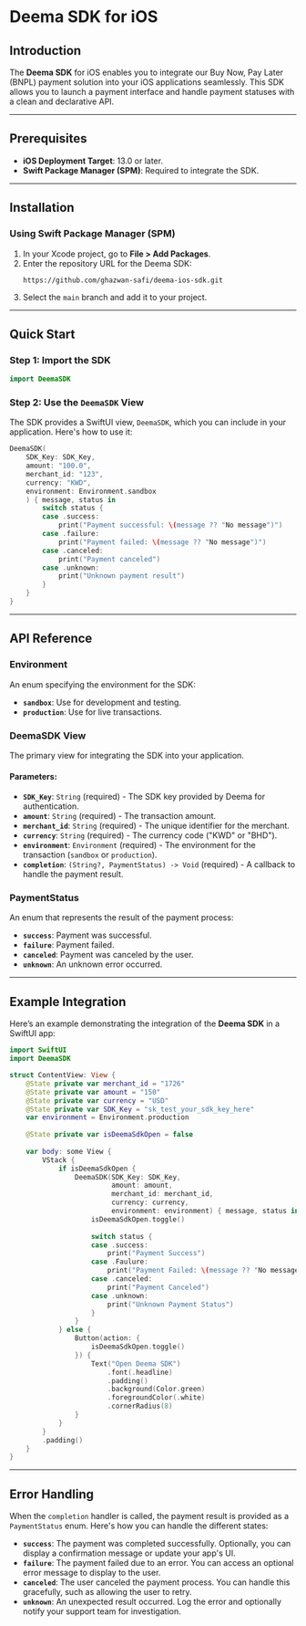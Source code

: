 # Deema SDK for iOS

## Introduction

The **Deema SDK** for iOS enables you to integrate our Buy Now, Pay Later (BNPL) payment solution into your iOS applications seamlessly. This SDK allows you to launch a payment interface and handle payment statuses with a clean and declarative API.

---

## Prerequisites

- **iOS Deployment Target**: 13.0 or later.
- **Swift Package Manager (SPM)**: Required to integrate the SDK.

---

## Installation

### Using Swift Package Manager (SPM)

1. In your Xcode project, go to **File > Add Packages**.
2. Enter the repository URL for the Deema SDK:
   ```
   https://github.com/ghazwan-safi/deema-ios-sdk.git
   ```
3. Select the `main` branch and add it to your project.

---

## Quick Start

### Step 1: Import the SDK

```swift
import DeemaSDK
```

### Step 2: Use the `DeemaSDK` View

The SDK provides a SwiftUI view, `DeemaSDK`, which you can include in your application. Here's how to use it:

```swift
DeemaSDK(
    SDK_Key: SDK_Key, 
    amount: "100.0", 
    merchant_id: "123", 
    currency: "KWD", 
    environment: Environment.sandbox
    ) { message, status in
        switch status {
        case .success:
            print("Payment successful: \(message ?? "No message")")
        case .failure:
            print("Payment failed: \(message ?? "No message")")
        case .canceled:
            print("Payment canceled")
        case .unknown:
            print("Unknown payment result")
        }
    }
} 
```

---

## API Reference

### Environment

An enum specifying the environment for the SDK:
- **`sandbox`**: Use for development and testing.
- **`production`**: Use for live transactions.

### DeemaSDK View

The primary view for integrating the SDK into your application.

#### Parameters:
- **`SDK_Key`**: `String` (required) - The SDK key provided by Deema for authentication.
- **`amount`**: `String` (required) - The transaction amount.
- **`merchant_id`**: `String` (required) - The unique identifier for the merchant.
- **`currency`**: `String` (required) - The currency code ("KWD" or "BHD").
- **`environment`**: `Environment` (required) - The environment for the transaction (`sandbox` or `production`).
- **`completion`**: `(String?, PaymentStatus) -> Void` (required) - A callback to handle the payment result.

### PaymentStatus

An enum that represents the result of the payment process:
- **`success`**: Payment was successful.
- **`failure`**: Payment failed.
- **`canceled`**: Payment was canceled by the user.
- **`unknown`**: An unknown error occurred.

---

## Example Integration

Here’s an example demonstrating the integration of the **Deema SDK** in a SwiftUI app:

```swift
import SwiftUI
import DeemaSDK

struct ContentView: View {
    @State private var merchant_id = "1726"
    @State private var amount = "150"
    @State private var currency = "USD"
    @State private var SDK_Key = "sk_test_your_sdk_key_here"
    var environment = Environment.production
    
    @State private var isDeemaSdkOpen = false
    
    var body: some View {
        VStack {
            if isDeemaSdkOpen {
                DeemaSDK(SDK_Key: SDK_Key, 
                         amount: amount, 
                         merchant_id: merchant_id, 
                         currency: currency, 
                         environment: environment) { message, status in
                    isDeemaSdkOpen.toggle()
                    
                    switch status {
                    case .success:
                        print("Payment Success")
                    case .Faulure:
                        print("Payment Failed: \(message ?? "No message")")
                    case .canceled:
                        print("Payment Canceled")
                    case .unknown:
                        print("Unknown Payment Status")
                    }
                }
            } else {
                Button(action: {
                    isDeemaSdkOpen.toggle()
                }) {
                    Text("Open Deema SDK")
                        .font(.headline)
                        .padding()
                        .background(Color.green)
                        .foregroundColor(.white)
                        .cornerRadius(8)
                }
            }
        }
        .padding()
    }
}
```
---

## Error Handling

When the `completion` handler is called, the payment result is provided as a `PaymentStatus` enum. Here's how you can handle the different states:

- **`success`**: The payment was completed successfully. Optionally, you can display a confirmation message or update your app's UI.
- **`failure`**: The payment failed due to an error. You can access an optional error message to display to the user.
- **`canceled`**: The user canceled the payment process. You can handle this gracefully, such as allowing the user to retry.
- **`unknown`**: An unexpected result occurred. Log the error and optionally notify your support team for investigation.

